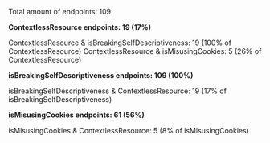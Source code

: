 Total amount of endpoints: 109

**ContextlessResource endpoints: 19 (17%)**

ContextlessResource & isBreakingSelfDescriptiveness: 19 (100% of ContextlessResource)
ContextlessResource & isMisusingCookies: 5 (26% of ContextlessResource)

**isBreakingSelfDescriptiveness endpoints: 109 (100%)**

isBreakingSelfDescriptiveness & ContextlessResource: 19 (17% of isBreakingSelfDescriptiveness)

**isMisusingCookies endpoints: 61 (56%)**

isMisusingCookies & ContextlessResource: 5 (8% of isMisusingCookies)